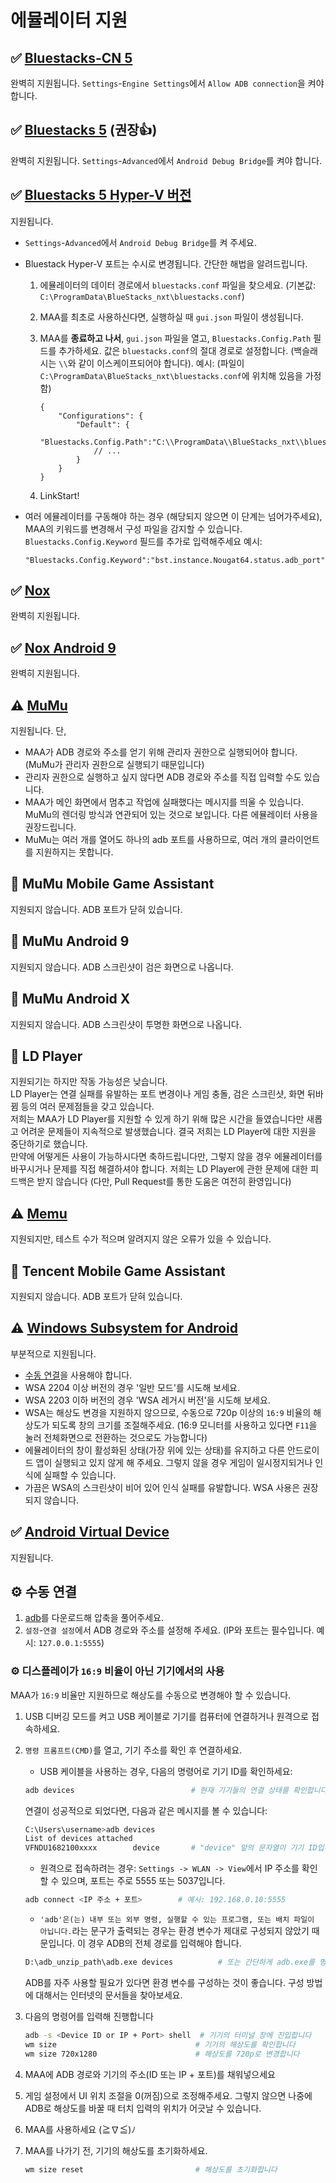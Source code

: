 # 에뮬레이터 지원

## ✅ [Bluestacks-CN 5](https://www.bluestacks.cn/)

완벽히 지원됩니다. `Settings`-`Engine Settings`에서 `Allow ADB connection`을 켜야 합니다.

## ✅ [Bluestacks 5](https://www.bluestacks.com/) (권장👍)

완벽히 지원됩니다. `Settings`-`Advanced`에서 `Android Debug Bridge`를 켜야 합니다.

## ✅ [Bluestacks 5 Hyper-V 버전](https://support.bluestacks.com/hc/ko-kr/articles/4415238471053-System-requirements-for-BlueStacks-5-on-Hyper-V-enabled-Windows-10-and-11-)

지원됩니다.

- `Settings`-`Advanced`에서 `Android Debug Bridge`를 켜 주세요.
- Bluestack Hyper-V 포트는 수시로 변경됩니다. 간단한 해법을 알려드립니다.

    1. 에뮬레이터의 데이터 경로에서 `bluestacks.conf` 파일을 찾으세요. (기본값: `C:\ProgramData\BlueStacks_nxt\bluestacks.conf`)
    2. MAA를 최초로 사용하신다면, 실행하실 때 `gui.json` 파일이 생성됩니다.
    3. MAA를 **종료하고 나서**, `gui.json` 파일을 열고, `Bluestacks.Config.Path` 필드를 추가하세요. 값은 `bluestacks.conf`의 절대 경로로 설정합니다. (백슬래시는 `\\`와 같이 이스케이프되어야 합니다).
    예시: (파일이 `C:\ProgramData\BlueStacks_nxt\bluestacks.conf`에 위치해 있음을 가정함)

        ```jsonc
        {
            "Configurations": {
                "Default": {
                    "Bluestacks.Config.Path":"C:\\ProgramData\\BlueStacks_nxt\\bluestacks.conf",
                    // ...
                }
            }
        }
        ```

    4. LinkStart!

- 여러 에뮬레이터를 구동해야 하는 경우 (해당되지 않으면 이 단계는 넘어가주세요), MAA의 키워드를 변경해서 구성 파일을 감지할 수 있습니다.
    `Bluestacks.Config.Keyword` 필드를 추가로 입력해주세요
    예시:

    ```jsonc
    "Bluestacks.Config.Keyword":"bst.instance.Nougat64.status.adb_port",
    ```

## ✅ [Nox](https://kr.bignox.com/)

완벽히 지원됩니다.

## ✅ [Nox Android 9](https://kr.bignox.com/)

완벽히 지원됩니다.

## ⚠️ [MuMu](https://www.mumuglobal.com/)

지원됩니다. 단,

- MAA가 ADB 경로와 주소를 얻기 위해 관리자 권한으로 실행되어야 합니다. (MuMu가 관리자 권한으로 실행되기 때문입니다)
- 관리자 권한으로 실행하고 싶지 않다면 ADB 경로와 주소를 직접 입력할 수도 있습니다.
- MAA가 메인 화면에서 멈추고 작업에 실패했다는 메시지를 띄울 수 있습니다. MuMu의 렌더링 방식과 연관되어 있는 것으로 보입니다. 다른 에뮬레이터 사용을 권장드립니다.
- MuMu는 여러 개를 열어도 하나의 adb 포트를 사용하므로, 여러 개의 클라이언트를 지원하지는 못합니다.

## 🚫 MuMu Mobile Game Assistant

지원되지 않습니다. ADB 포트가 닫혀 있습니다.

## 🚫 MuMu Android 9

지원되지 않습니다. ADB 스크린샷이 검은 화면으로 나옵니다.

## 🚫 MuMu Android X

지원되지 않습니다. ADB 스크린샷이 투명한 화면으로 나옵니다.

## 🚫 LD Player

지원되기는 하지만 작동 가능성은 낮습니다.<br>
LD Player는 연결 실패를 유발하는 포트 변경이나 게임 충돌, 검은 스크린샷, 화면 뒤바뀜 등의 여러 문제점들을 갖고 있습니다.<br>
저희는 MAA가 LD Player를 지원할 수 있게 하기 위해 많은 시간을 들였습니다만 새롭고 어려운 문제들이 지속적으로 발생했습니다. 결국 저희는 LD Player에 대한 지원을 중단하기로 했습니다.<br>
만약에 어떻게든 사용이 가능하시다면 축하드립니다만, 그렇지 않을 경우 에뮬레이터를 바꾸시거나 문제를 직접 해결하셔야 합니다. 저희는 LD Player에 관한 문제에 대한 피드백은 받지 않습니다 (다만, Pull Request를 통한 도움은 여전히 환영입니다)

## ⚠️ [Memu](https://www.memuplay.com/ko/)

지원되지만, 테스트 수가 적으며 알려지지 않은 오류가 있을 수 있습니다.

## 🚫 Tencent Mobile Game Assistant

지원되지 않습니다. ADB 포트가 닫혀 있습니다.

## ⚠️ [Windows Subsystem for Android](https://learn.microsoft.com/ko-kr/windows/android/wsa/)

부분적으로 지원됩니다.

- [수동 연결](#%EF%B8%8F-수동-연결)을 사용해야 합니다.
- WSA 2204 이상 버전의 경우 '일반 모드'를 시도해 보세요.
- WSA 2203 이하 버전의 경우 'WSA 레거시 버전'을 시도해 보세요.
- WSA는 해상도 변경을 지원하지 않으므로, 수동으로 720p 이상의 `16:9` 비율의 해상도가 되도록 창의 크기를 조절해주세요. (16:9 모니터를 사용하고 있다면 `F11`을 눌러 전체화면으로 전환하는 것으로도 가능합니다)
- 에뮬레이터의 창이 활성화된 상태(가장 위에 있는 상태)를 유지하고 다른 안드로이드 앱이 실행되고 있지 않게 해 주세요. 그렇지 않을 경우 게임이 일시정지되거나 인식에 실패할 수 있습니다.
- 가끔은 WSA의 스크린샷이 비어 있어 인식 실패를 유발합니다. WSA 사용은 권장되지 않습니다.

## ✅ [Android Virtual Device](https://developer.android.com/studio/run/managing-avds)

지원됩니다.

## ⚙️ 수동 연결

1. [adb](https://dl.google.com/android/repository/platform-tools-latest-windows.zip)를 다운로드해 압축을 풀어주세요.
2. `설정`-`연결 설정`에서 ADB 경로와 주소를 설정해 주세요. (IP와 포트는 필수입니다. 예시: `127.0.0.1:5555`)

### ⚙️ 디스플레이가 `16:9` 비율이 아닌 기기에서의 사용

MAA가 `16:9` 비율만 지원하므로 해상도를 수동으로 변경해야 할 수 있습니다.

1. USB 디버깅 모드를 켜고 USB 케이블로 기기를 컴퓨터에 연결하거나 원격으로 접속하세요.
2. `명령 프롬프트(CMD)`를 열고, 기기 주소를 확인 후 연결하세요.

    - USB 케이블을 사용하는 경우, 다음의 명령어로 기기 ID를 확인하세요:

    ```bash
    adb devices                          # 현재 기기들의 연결 상태를 확인합니다. 제1열이 기기 ID입니다.
    ```

    연결이 성공적으로 되었다면, 다음과 같은 메시지를 볼 수 있습니다:

    ```bash
    C:\Users\username>adb devices
    List of devices attached
    VFNDU1682100xxxx        device       # "device" 앞의 문자열이 기기 ID입니다
    ```

    - 원격으로 접속하려는 경우: `Settings -> WLAN -> View`에서 IP 주소를 확인할 수 있으며, 포트는 주로 5555 또는 5037입니다.

    ```bash
    adb connect <IP 주소 + 포트>        # 예시: 192.168.0.10:5555
    ```

    - `'adb'은(는) 내부 또는 외부 명령, 실행할 수 있는 프로그램, 또는 배치 파일이 아닙니다.`라는 문구가 출력되는 경우는 환경 변수가 제대로 구성되지 않았기 때문입니다. 이 경우 ADB의 전체 경로를 입력해야 합니다.

    ```bash
    D:\adb_unzip_path\adb.exe devices          # 또는 간단하게 adb.exe를 명령 프롬프트 창에 드래그하고 스페이스 바를 누른 후 devices를 입력할 수도 있습니다.
    ```

    ADB를 자주 사용할 필요가 있다면 환경 변수를 구성하는 것이 좋습니다. 구성 방법에 대해서는 인터넷의 문서들을 찾아보세요.

3. 다음의 명령어를 입력해 진행합니다

   ```bash
   adb -s <Device ID or IP + Port> shell  # 기기의 터미널 창에 진입합니다
   wm size                               # 기기의 해상도를 확인합니다
   wm size 720x1280                      # 해상도를 720p로 변경합니다
   ```

4. MAA에 ADB 경로와 기기의 주소(ID 또는 IP + 포트)를 채워넣으세요
5. 게임 설정에서 UI 위치 조절을 0(꺼짐)으로 조정해주세요.
    그렇지 않으면 나중에 ADB로 해상도를 바꿀 때 터치 입력의 위치가 어긋날 수 있습니다.
6. MAA를 사용하세요 (≧∇≦)ﾉ
7. MAA를 나가기 전, 기기의 해상도를 초기화하세요.

   ```bash
   wm size reset                         # 해상도를 초기화합니다
   ```
